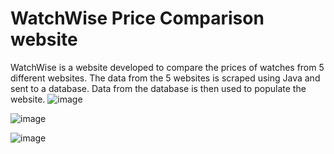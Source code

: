 # WatchWise Price Comparison website 

WatchWise is a website developed to compare the prices of watches from 5 different websites. The data from the 5 websites is scraped using Java and sent to a database. Data from the database is then used to populate the website. 
![image](https://github.com/user-attachments/assets/2eb42c4d-a224-4c9f-84b6-c78fc34560f1)


![image](https://github.com/user-attachments/assets/5c2ee02e-341d-4c42-bc35-5bcd1568701a)


![image](https://github.com/user-attachments/assets/4302e6c5-ff55-40e9-b697-21ef4547f884)
